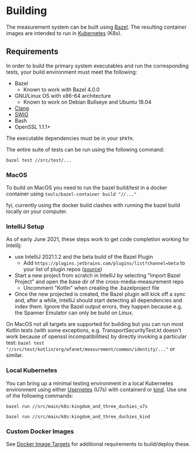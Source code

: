 # Building

The measurement system can be built using [Bazel](https://www.bazel.build/). The
resulting container images are intended to run in
[Kubernetes](https://kubernetes.io/) (K8s).

## Requirements

In order to build the primary system executables and run the corresponding
tests, your build environment must meet the following:

*   Bazel
    *   Known to work with Bazel 4.0.0
*   GNU/Linux OS with x86-64 architecture
    *   Known to work on Debian Bullseye and Ubuntu 18.04
*   [Clang](https://clang.llvm.org/)
*   [SWIG](http://swig.org/)
*   Bash
*   OpenSSL 1.1.1+

The executable dependencies must be in your `$PATH`.

The entire suite of tests can be run using the following command:

```shell
bazel test //src/test/...
```

### MacOS

To build on MacOS you need to run the bazel build/test in a docker container using
`tools/bazel-container build "//..."`

fyi, currently using the docker build clashes with running the bazel build locally on your computer.


### IntelliJ Setup

As of early June 2021, these steps work to get code completion working for Intellij:
- use IntelliJ 2021.1.2 and the beta build of the Bazel Plugin
    - Add `https://plugins.jetbrains.com/plugins/list?channel=beta` to your list of plugin repos ([source](https://github.com/bazelbuild/intellij/issues/2406))
- Start a new project from scratch in IntelliJ by selecting "Import Bazel Project" and open the base dir of the cross-media-measurement repo
    - Uncomment "Kotlin" when creating the .bazelproject file
- Once the new projected is created, the Bazel plugin will kick off a sync and, after a while, IntelliJ should start detecting all dependencies and index them. Ignore the Bazel output errors, they happen because e.g. the Spanner Emulator can only be build on Linux.

On MacOS not all targets are supported for building but you can run most Kotlin tests (with some exceptions, e.g. TransportSecurityTest.kt doesn't work because of openssl incompatibilities) by directly invoking a particular test: `bazel test "//src/test/kotlin/org/wfanet/measurement/common/identity/..."` or similar.


### Local Kubernetes

You can bring up a minimal testing environment in a local Kubernetes environment
using either [Usernetes](https://github.com/rootless-containers/usernetes) (U7s)
with containerd or [kind](https://kind.sigs.k8s.io/). Use one of the following
commands:

```shell
bazel run //src/main/k8s:kingdom_and_three_duchies_u7s
```

```shell
bazel run //src/main/k8s:kingdom_and_three_duchies_kind
```

### Custom Docker Images

See [Docker Image Targets](../src/main/docker/README.md) for additional
requirements to build/deploy these.
